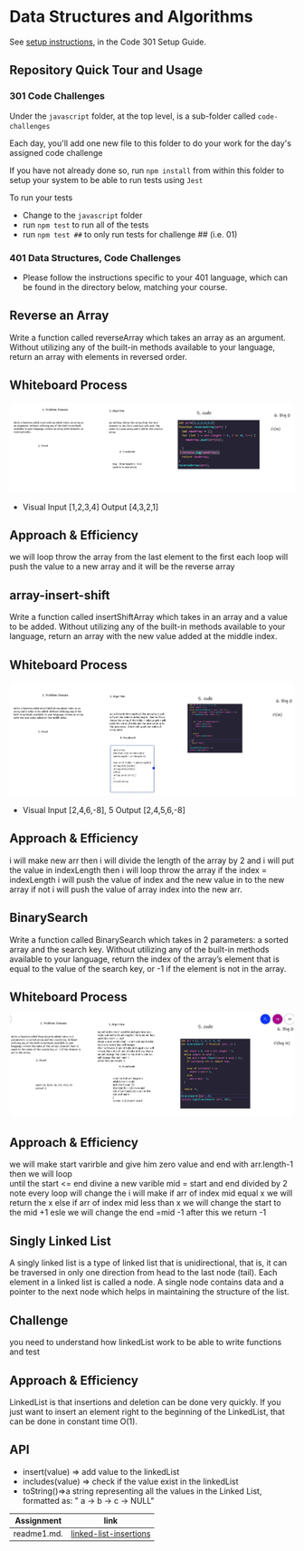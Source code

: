 # Data Structures and Algorithms

See [setup instructions](https://codefellows.github.io/setup-guide/code-301/3-code-challenges), in the Code 301 Setup Guide.

## Repository Quick Tour and Usage

### 301 Code Challenges

Under the `javascript` folder, at the top level, is a sub-folder called `code-challenges`

Each day, you'll add one new file to this folder to do your work for the day's assigned code challenge

If you have not already done so, run `npm install` from within this folder to setup your system to be able to run tests using `Jest`

To run your tests

- Change to the `javascript` folder
- run `npm test` to run all of the tests
- run `npm test ##` to only run tests for challenge ## (i.e. 01)

### 401 Data Structures, Code Challenges

* Please follow the instructions specific to your 401 language, which can be found in the directory below, matching your course.


## Reverse an Array
Write a function called reverseArray which takes an array as an argument. Without utilizing any of the built-in methods available to your language, return an array with elements in reversed order.

## Whiteboard Process
![array-reverse](./whiteBoard/array-reverse.JPG)
* Visual  Input [1,2,3,4]  	Output	[4,3,2,1]
## Approach & Efficiency
we will loop throw the array from the last element to the first each loop will push  the value to a new array and it will be the reverse array


## array-insert-shift
Write a function called insertShiftArray which takes in an array and a value to be added. Without utilizing any of the built-in methods available to your language, return an array with the new value added at the middle index.

## Whiteboard Process
![array-insert-shift](./whiteBoard/array-insert-shift.JPG)

* Visual  Input [2,4,6,-8], 5   	Output	[2,4,5,6,-8]

## Approach & Efficiency
i will make new arr then 
i will divide the length of the array by 2 and i will put the value in indexLength  then i will loop throw the array if the index = indexLength i will push the value of index and the new value in to the new array  if not i will push the value of array index  into the new arr. 


## BinarySearch 
Write a function called BinarySearch which takes in 2 parameters: a sorted array and the search key. Without utilizing any of the built-in methods available to your language, return the index of the array’s element that is equal to the value of the search key, or -1 if the element is not in the array.
## Whiteboard Process

![array-insert-shift](./whiteBoard/BinarySearch.JPG)



## Approach & Efficiency

we will make start varirble and give him zero value and end with arr.length-1 then we will loop  
until the start <= end 
divine a new varible mid = start and end divided by 2 note every loop will change
the i will make if arr of index mid equal x we will return the x else if  arr of index mid less than x we will change the start to the mid +1 esle we will change the end =mid -1
after this we return -1


## Singly Linked List
A singly linked list is a type of linked list that is unidirectional, that is, it can be traversed in only one direction from head to the last node (tail). Each element in a linked list is called a node. A single node contains data and a pointer to the next node which helps in maintaining the structure of the list.

## Challenge

you need to understand how linkedList work to be able to write functions and test

## Approach & Efficiency

LinkedList is that insertions and deletion can be done very quickly.
If you just want to insert an element right to the beginning of the LinkedList, that can be done in constant time O(1).

 
## API
* insert(value) => add value to the linkedList
* includes(value) => check if the value exist in the linkedList
* toString()=>a string representing all the values in the Linked List, formatted as:
"  a  ->  b  ->  c  -> NULL"


|  Assignment    |    link               |
| -----------    | ----------------      |
|  readme1.md.   |[linked-list-insertions](javascript/linked-list-insertions/readme1.md)  |

